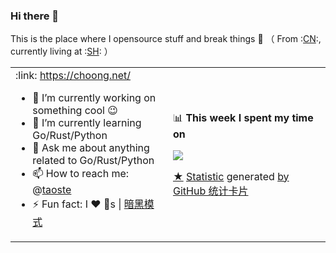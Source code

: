### Hi there 👋
This is the place where I opensource stuff and break things :rofl: （ From :[CN](https://github.com/anuraghazra/github-readme-stats/blob/master/readme_cn.md):, currently living at :[SH](https://github.com/anuraghazra/github-readme-stats/blob/master/readme_us.md): ）


  <table> 
       <tr> 
          <td width="50%" height="50px">             
:link: <a href="https://choong.net/" title="Markdown 代码">https://choong.net/</a>

- 🔭 I’m currently working on something cool :wink:
- 🌱 I’m currently learning Go/Rust/Python
- 💬 Ask me about anything related to Go/Rust/Python
- 📫 How to reach me: @<a href="https://github.com/taoste/taoste/issues">taoste</a>
- ⚡ Fun fact: I :heart: :dog:s | <a href="https://github.com/settings/appearance" title="Github官方-暗黑模式设置">暗黑模式</a>

</td>  

<td width="100%" height="100%">  

📊 **This week I spent my time on**

<img src="https://github-readme-stats.vercel.app/api?username=taoste&show_icons=true" />

<a href="https://sspai.com/post/25137" title="认识与入门 Markdown - 少数派">★</a>
 <a href="https://docs.github.com/cn/github/writing-on-github/basic-writing-and-formatting-syntax" title="基本撰写和格式语法 - GitHub Docs | Markdown 代码"> Statistic</a> generated  <a href="https://github.com/saltbo/saltbo">by</a> <a href="https://github.com/anuraghazra/github-readme-stats/blob/master/docs/readme_cn.md">GitHub 统计卡片</a>

  </td>
 </tr> 
</table> 

